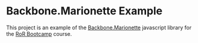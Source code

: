 Backbone.Marionette Example
===========================

This project is an example of the 
[Backbone.Marionette](https://github.com/derickbailey/backbone.marionette) 
javascript library for the [RoR Bootcamp](https://github.com/elentok/ror-bootcamp) course.
